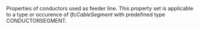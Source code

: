 Properties of conductors used as feeder line. This property set is applicable to a type or occurence of _IfcCableSegment_ with predefined type CONDUCTORSEGMENT.
